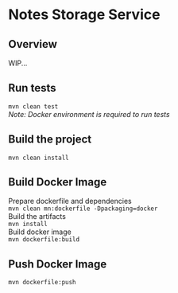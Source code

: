 # Notes Storage Service
## Overview
  WIP...
## Run tests 
`mvn clean test`
<br>
_Note: Docker environment is required to run tests_
## Build the project 
`mvn clean install`
## Build Docker Image
Prepare dockerfile and dependencies <br>
`mvn clean mn:dockerfile -Dpackaging=docker` <br>
Build the artifacts <br>
`mvn install` <br>
Build docker image <br>
 `mvn dockerfile:build`

## Push Docker Image 
`mvn dockerfile:push`
